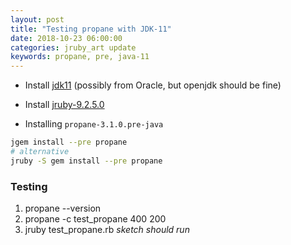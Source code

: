 ```yaml
---
layout: post
title: "Testing propane with JDK-11"
date: 2018-10-23 06:00:00
categories: jruby_art update
keywords: propane, pre, java-11
---
```


* Install [jdk11][oracle] (possibly from Oracle, but openjdk should be fine)

* Install [jruby-9.2.5.0][jruby]

* Installing `propane-3.1.0.pre-java`
```bash
jgem install --pre propane
# alternative
jruby -S gem install --pre propane
```

### Testing

1. propane --version
2. propane -c test_propane 400 200
3. jruby test_propane.rb _sketch should run_

[propane]:https://github.com/ruby-processing/propane/tree/jdk11


[oracle]:https://www.oracle.com/technetwork/java/javase/downloads/jdk11-downloads-5066655.html

[jruby]:https://www.jruby.org/download
